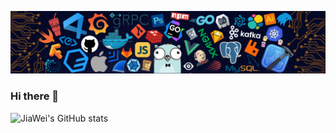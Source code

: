 ![](https://github.com/ganttee/ganttee/blob/main/code.png)
### Hi there 👋
![JiaWei's GitHub stats](https://github-readme-stats.vercel.app/api?username=ganttee&show_icons=true&theme=radical)

<!--
[![Top Langs](https://github-readme-stats.vercel.app/api/top-langs/?username=ganttee&layout=compact&theme=radical)](https://github.com/anuraghazra/github-readme-stats)
-->

<!--
**ganttee/ganttee** is a ✨ _special_ ✨ repository because its `README.md` (this file) appears on your GitHub profile.

Here are some ideas to get you started:

- 🔭 I’m currently working on ...
- 🌱 I’m currently learning ...
- 👯 I’m looking to collaborate on ...
- 🤔 I’m looking for help with ...
- 💬 Ask me about ...
- 📫 How to reach me: ...
- 😄 Pronouns: ...
- ⚡ Fun fact: ...
-->
